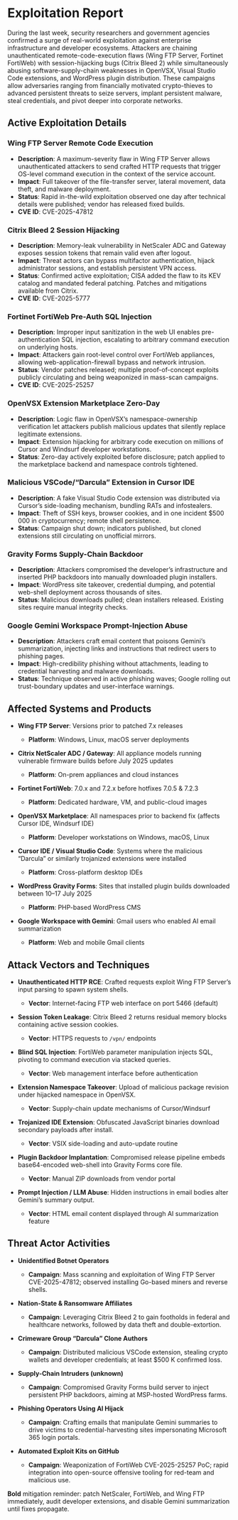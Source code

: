 # Exploitation Report

During the last week, security researchers and government agencies confirmed a surge of real-world exploitation against enterprise infrastructure and developer ecosystems. Attackers are chaining unauthenticated remote-code-execution flaws (Wing FTP Server, Fortinet FortiWeb) with session-hijacking bugs (Citrix Bleed 2) while simultaneously abusing software-supply-chain weaknesses in OpenVSX, Visual Studio Code extensions, and WordPress plugin distribution. These campaigns allow adversaries ranging from financially motivated crypto-thieves to advanced persistent threats to seize servers, implant persistent malware, steal credentials, and pivot deeper into corporate networks.

## Active Exploitation Details

### Wing FTP Server Remote Code Execution
- **Description**: A maximum-severity flaw in Wing FTP Server allows unauthenticated attackers to send crafted HTTP requests that trigger OS-level command execution in the context of the service account.  
- **Impact**: Full takeover of the file-transfer server, lateral movement, data theft, and malware deployment.  
- **Status**: Rapid in-the-wild exploitation observed one day after technical details were published; vendor has released fixed builds.  
- **CVE ID**: CVE-2025-47812  

### Citrix Bleed 2 Session Hijacking
- **Description**: Memory-leak vulnerability in NetScaler ADC and Gateway exposes session tokens that remain valid even after logout.  
- **Impact**: Threat actors can bypass multifactor authentication, hijack administrator sessions, and establish persistent VPN access.  
- **Status**: Confirmed active exploitation; CISA added the flaw to its KEV catalog and mandated federal patching. Patches and mitigations available from Citrix.  
- **CVE ID**: CVE-2025-5777  

### Fortinet FortiWeb Pre-Auth SQL Injection
- **Description**: Improper input sanitization in the web UI enables pre-authentication SQL injection, escalating to arbitrary command execution on underlying hosts.  
- **Impact**: Attackers gain root-level control over FortiWeb appliances, allowing web-application-firewall bypass and network intrusion.  
- **Status**: Vendor patches released; multiple proof-of-concept exploits publicly circulating and being weaponized in mass-scan campaigns.  
- **CVE ID**: CVE-2025-25257  

### OpenVSX Extension Marketplace Zero-Day
- **Description**: Logic flaw in OpenVSX’s namespace-ownership verification let attackers publish malicious updates that silently replace legitimate extensions.  
- **Impact**: Extension hijacking for arbitrary code execution on millions of Cursor and Windsurf developer workstations.  
- **Status**: Zero-day actively exploited before disclosure; patch applied to the marketplace backend and namespace controls tightened.  

### Malicious VSCode/“Darcula” Extension in Cursor IDE
- **Description**: A fake Visual Studio Code extension was distributed via Cursor’s side-loading mechanism, bundling RATs and infostealers.  
- **Impact**: Theft of SSH keys, browser cookies, and in one incident $500 000 in cryptocurrency; remote shell persistence.  
- **Status**: Campaign shut down; indicators published, but cloned extensions still circulating on unofficial mirrors.  

### Gravity Forms Supply-Chain Backdoor
- **Description**: Attackers compromised the developer’s infrastructure and inserted PHP backdoors into manually downloaded plugin installers.  
- **Impact**: WordPress site takeover, credential dumping, and potential web-shell deployment across thousands of sites.  
- **Status**: Malicious downloads pulled; clean installers released. Existing sites require manual integrity checks.  

### Google Gemini Workspace Prompt-Injection Abuse
- **Description**: Attackers craft email content that poisons Gemini’s summarization, injecting links and instructions that redirect users to phishing pages.  
- **Impact**: High-credibility phishing without attachments, leading to credential harvesting and malware downloads.  
- **Status**: Technique observed in active phishing waves; Google rolling out trust-boundary updates and user-interface warnings.  

## Affected Systems and Products

- **Wing FTP Server**: Versions prior to patched 7.x releases  
  - **Platform**: Windows, Linux, macOS server deployments  

- **Citrix NetScaler ADC / Gateway**: All appliance models running vulnerable firmware builds before July 2025 updates  
  - **Platform**: On-prem appliances and cloud instances  

- **Fortinet FortiWeb**: 7.0.x and 7.2.x before hotfixes 7.0.5 & 7.2.3  
  - **Platform**: Dedicated hardware, VM, and public-cloud images  

- **OpenVSX Marketplace**: All namespaces prior to backend fix (affects Cursor IDE, Windsurf IDE)  
  - **Platform**: Developer workstations on Windows, macOS, Linux  

- **Cursor IDE / Visual Studio Code**: Systems where the malicious “Darcula” or similarly trojanized extensions were installed  
  - **Platform**: Cross-platform desktop IDEs  

- **WordPress Gravity Forms**: Sites that installed plugin builds downloaded between 10–17 July 2025  
  - **Platform**: PHP-based WordPress CMS  

- **Google Workspace with Gemini**: Gmail users who enabled AI email summarization  
  - **Platform**: Web and mobile Gmail clients  

## Attack Vectors and Techniques

- **Unauthenticated HTTP RCE**: Crafted requests exploit Wing FTP Server’s input parsing to spawn system shells.  
  - **Vector**: Internet-facing FTP web interface on port 5466 (default)  

- **Session Token Leakage**: Citrix Bleed 2 returns residual memory blocks containing active session cookies.  
  - **Vector**: HTTPS requests to `/vpn/` endpoints  

- **Blind SQL Injection**: FortiWeb parameter manipulation injects SQL, pivoting to command execution via stacked queries.  
  - **Vector**: Web management interface before authentication  

- **Extension Namespace Takeover**: Upload of malicious package revision under hijacked namespace in OpenVSX.  
  - **Vector**: Supply-chain update mechanisms of Cursor/Windsurf  

- **Trojanized IDE Extension**: Obfuscated JavaScript binaries download secondary payloads after install.  
  - **Vector**: VSIX side-loading and auto-update routine  

- **Plugin Backdoor Implantation**: Compromised release pipeline embeds base64-encoded web-shell into Gravity Forms core file.  
  - **Vector**: Manual ZIP downloads from vendor portal  

- **Prompt Injection / LLM Abuse**: Hidden instructions in email bodies alter Gemini’s summary output.  
  - **Vector**: HTML email content displayed through AI summarization feature  

## Threat Actor Activities

- **Unidentified Botnet Operators**  
  - **Campaign**: Mass scanning and exploitation of Wing FTP Server CVE-2025-47812; observed installing Go-based miners and reverse shells.  

- **Nation-State & Ransomware Affiliates**  
  - **Campaign**: Leveraging Citrix Bleed 2 to gain footholds in federal and healthcare networks, followed by data theft and double-extortion.  

- **Crimeware Group “Darcula” Clone Authors**  
  - **Campaign**: Distributed malicious VSCode extension, stealing crypto wallets and developer credentials; at least $500 K confirmed loss.  

- **Supply-Chain Intruders (unknown)**  
  - **Campaign**: Compromised Gravity Forms build server to inject persistent PHP backdoors, aiming at MSP-hosted WordPress farms.  

- **Phishing Operators Using AI Hijack**  
  - **Campaign**: Crafting emails that manipulate Gemini summaries to drive victims to credential-harvesting sites impersonating Microsoft 365 login portals.  

- **Automated Exploit Kits on GitHub**  
  - **Campaign**: Weaponization of FortiWeb CVE-2025-25257 PoC; rapid integration into open-source offensive tooling for red-team and malicious use.  

**Bold** mitigation reminder: patch NetScaler, FortiWeb, and Wing FTP immediately, audit developer extensions, and disable Gemini summarization until fixes propagate.